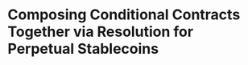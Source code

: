 Composing Conditional Contracts Together via Resolution for Perpetual Stablecoins
==================

